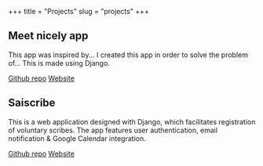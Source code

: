 +++
title = "Projects"
slug = "projects"
+++



<div class="cards">

<!-- Project 1 -->
  <div class="card">

  ## Meet nicely app

  This app was inspired by...
  I created this app in order to solve the problem of...
  This is made using Django.

  [Github repo](https://github.com/yogisaisurya/meetnicelyapp/tree/app)  [Website](https://github.com/yogisaisurya/meetnicelyapp/tree/app)

  </div>

<!-- Project 2 -->
  <div class="card">

  ## Saiscribe

  This is a web application designed with Django, which facilitates registration of voluntary scribes. The app features user authentication, email notification & Google Calendar integration.

  [Github repo](https://github.com/yogisaisurya/saiscribe)  [Website](https://saiscibe.in)

  </div>

<!-- In order to add more projects, repeat the same div block before this div -->
</div>
